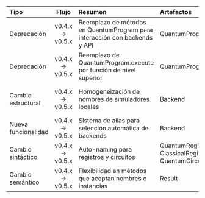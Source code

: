 | Tipo | Flujo | Resumen | Artefactos | Código Pre-Migración | Código Post-Migración | Dificultad | Impacto | Referencias |
| :- | :-: | :- | :- | :- | :- | :- | :- | :- |
| Deprecación | v0.4.x → v0.5.x | Reemplazo de métodos en QuantumProgram para interacción con backends y API | QuantumProgram | `quantum_program.set_api(token, url)`<br>`backends = quantum_program.available_backends()`<br>`print(quantum_program.get_backend_status('ibmqx4'))` | `register(token, url)`<br>`backends = available_backends()`<br>`backend = get_backend('ibmqx4')`<br>`print(backend.status)` | Moderada (refactorización de llamadas) | SE (cambio en la interfaz de programación) | https://docs.quantum.ibm.com/api/qiskit/release-notes/0.5<br>https://github.com/Qiskit/qiskit/releases/tag/0.5.0 |
| Deprecación | v0.4.x → v0.5.x | Reemplazo de QuantumProgram.execute por función de nivel superior | QuantumProgram | `quantum_program.execute(circuit, args, ...)` | `from qiskit import execute`<br>`execute(circuit, args, ...)` | Baja (cambio sintáctico simple) | SE (simplificación de API) | https://docs.quantum.ibm.com/api/qiskit/release-notes/0.5<br>https://github.com/Qiskit/qiskit/releases/tag/0.5.0 |
| Cambio estructural | v0.4.x → v0.5.x | Homogeneización de nombres de simuladores locales | Backend | `get_backend('local_qiskit_simulator')` | `get_backend('local_qasm_simulator_cpp')` | Moderada (requiere actualizar nombres) | QSE (afecta configuración de backends) | https://docs.quantum.ibm.com/api/qiskit/release-notes/0.5<br>https://github.com/Qiskit/qiskit/releases/tag/0.5.0 |
| Nueva funcionalidad | v0.4.x → v0.5.x | Sistema de alias para selección automática de backends | Backend |  | `get_backend('local_statevector_simulator')` | Mínima (no requiere cambios) | QSE (mejora en selección de backends) | https://docs.quantum.ibm.com/api/qiskit/release-notes/0.5<br>https://github.com/Qiskit/qiskit/releases/tag/0.5.0 |
| Cambio sintáctico | v0.4.x → v0.5.x | Auto-naming para registros y circuitos | QuantumRegister<br>ClassicalRegister<br>QuantumCircuit | `q = QuantumRegister(2, 'q')` | `q = QuantumRegister(2)` | Baja (parámetro opcional) | SE (mejora en usabilidad) | https://docs.quantum.ibm.com/api/qiskit/release-notes/0.5<br>https://github.com/Qiskit/qiskit/releases/tag/0.5.0 |
| Cambio semántico | v0.4.x → v0.5.x | Flexibilidad en métodos que aceptan nombres o instancias | Result | `data = result.get_data('my_circuit')` | `data = result.get_data(qc)`<br>`data = result.get_data()` | Baja (múltiples formas válidas) | SE (mejora en flexibilidad de API) | https://docs.quantum.ibm.com/api/qiskit/release-notes/0.5<br>https://github.com/Qiskit/qiskit/releases/tag/0.5.0 |